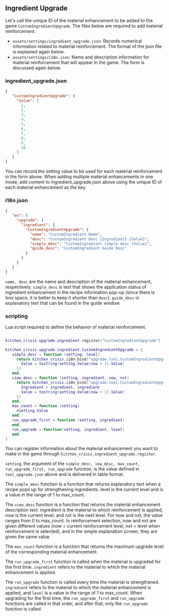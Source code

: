 ## Ingredient Upgrade

Let's call the unique ID of the material enhancement to be added to the game `CustomIngredientUpgrade`. The files below are required to add material reinforcement.
- `assets/settings/ingredient_upgrade.json`: Records numerical information related to material reinforcement. The format of the json file is explained again below.
- `assets/settings/i18n.json`: Name and description information for material reinforcement that will appear in the game. The form is discussed again below.

### ingredient_upgrade.json

```json
{
   "CustomIngredientUpgrade": {
     "Value": [
       1,
       2,
       3,
       4,
       5,
       6,
       7,
       8,
       9,
       10
     ]
   }
}
```

You can record the setting value to be used for each material reinforcement in the form above. When adding multiple material enhancements in one mode, add content to ingredient_upgrade.json above using the unique ID of each material enhancement as the key.

### i18n.json

```json
{
   "en": {
     "upgrade": {
       "ingredient": {
         "CustomIngredientUpgrade": {
           "name": "CustomIngredient Name",
           "desc": "CustomIngredient Desc {Ingredient} {Value}",
           "simple_desc": "CustomIngredient simple desc {Value}",
           "guide_desc": "CustomIngredient Guide Desc"
         }
       }
     }
   }
}
```

`name, desc` are the name and description of the material enhancement, respectively. `simple_desc` is text that shows the application status of ingredient enhancement in the recipe information pop-up (since there is less space, it is better to keep it shorter than `desc`). `guide_desc` is explanatory text that can be found in the guide window.

### scripting

Lua script required to define the behavior of material reinforcement.

```lua

kitchen_crisis.upgrade.ingredient.register("CustomIngredientUpgrade")

kitchen_crisis.upgrade.ingredient.CustomIngredientUpgrade = {
   simple_desc = function (setting, level)
     return kitchen_crisis.i18n_bind("upgrade.tool.CustomIngredientUpgrade.simple_desc", {
       Value = tostring(setting.Value[now + 1].Value)
     })
   end,
   view_desc = function (setting, ingredient, now, nxt)
     return kitchen_crisis.i18n_bind("upgrade.tool.CustomIngredientUpgrade.desc", {
       Ingredient = ingredient, ingredient
       Value = tostring(setting.Value[now + 1].Value)
     })
   end,
   max_count = function (setting)
     #setting.Value
   end,
   run_upgrade_first = function (setting, ingredient)
   end,
   run_upgrade = function(setting, ingredient, level)
   end
}
```

You can register information about the material enhancement you want to make in the game through `kitchen_crisis.ingredient_upgrade.register`.

`setting`, the argument of the `simple_desc, iew_desc, max_count, run_upgrade_first, run_upgrade` function, is the value defined in `tool_upgrade.json` above and is delivered in table format.

The `simple_desc` function is a function that returns explanatory text when a recipe pops up for strengthening ingredients. level is the current level and is a value in the range of 1 to max_count.

The `view_desc` function is a function that returns the material enhancement description text. ingredient is the material to which reinforcement is applied, now is the current level, and nxt is the next level. For now and nxt, the value ranges from 0 to max_count. In reinforcement selection, now and nxt are given different values (now = current reinforcement level, nxt = level when reinforcement is selected), and in the simple explanation screen, they are given the same value.

The `max_count` function is a function that returns the maximum upgrade level of the corresponding material enhancement.

The `run_upgrade_first` function is called when the material is upgraded for the first time. `ingredient` refers to the material to which the material enhancement is applied.

The `run_upgrade` function is called every time the material is strengthened. `ingredient` refers to the material to which the material enhancement is applied, and `level` is a value in the range of 1 to max_count. When upgrading for the first time, the `run_upgrade_first` and `run_upgrade` functions are called in that order, and after that, only the `run_upgrade` function is called.